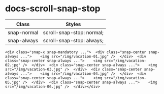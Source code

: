 # docs-scroll-snap-stop

> 

| Class       | Styles                    |
| ----------- | ------------------------- |
| snap-normal | scroll-snap-stop: normal; |
| snap-always | scroll-snap-stop: always; |

    <div class="snap-x snap-mandatory ...">  <div class="snap-center snap-always ...">    <img src="/img/vacation-01.jpg" />  </div>  <div class="snap-center snap-always ...">    <img src="/img/vacation-02.jpg" />  </div>  <div class="snap-center snap-always ...">    <img src="/img/vacation-03.jpg" />  </div>  <div class="snap-center snap-always ...">    <img src="/img/vacation-04.jpg" />  </div>  <div class="snap-center snap-always ...">    <img src="/img/vacation-05.jpg" />  </div>  <div class="snap-center snap-always ...">    <img src="/img/vacation-06.jpg" />  </div></div>
